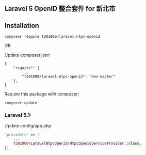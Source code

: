 ## Laravel 5 OpenID 整合套件 for 新北市

## Installation

```
composer require t301000/laravel-ntpc-openid
```

OR

Update composer.json
```
{
    "require": {
        ...
        "t301000/laravel-ntpc-openid": "dev-master"
    },
}
```

Require this package with composer:

```
composer update
```

### Laravel 5.1:

Update config/app.php
```php
'providers' => [
    ...
    T301000\LaravelNtpcOpenid\NtpcOpenidServiceProvider::class,
];
```

